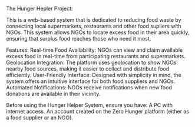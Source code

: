 The Hunger Hepler Project:

This is a web-based system that is dedicated to reducing food waste by connecting local supermarkets, restaurants and other food supliers with NGOs. 
This system allows NGOs to locate excess food in their area quickly, ensuring that surplus food reaches those who need it most.

Features:
Real-time Food Availability: NGOs can view and claim available excess food in real-time from participating restaurants and supermarkets.
Geolocation Integration: The platform uses geolocation to show NGOs nearby food sources, making it easier to collect and distribute food efficiently.
User-Friendly Interface: Designed with simplicity in mind, the system offers an intuitive interface for both food suppliers and NGOs.
Automated Notifications: NGOs receive notifications when new food donations are available in their vicinity.

Before using the Hunger Helper System, ensure you have:
A PC with internet access.
An account created on the Zero Hunger platform (either as a food supplier or an NGO).
